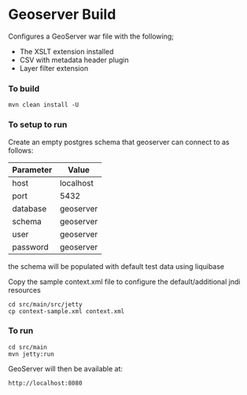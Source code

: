 Geoserver Build
===============

Configures a GeoServer war file with the following;

* The XSLT extension installed
* CSV with metadata header plugin
* Layer filter extension

### To build

```
mvn clean install -U 
```
### To setup to run

Create an empty postgres schema that geoserver can connect to as follows: 

| Parameter | Value |
| ---- | ---- |
| host | localhost |
| port | 5432 |
| database | geoserver |
| schema | geoserver |
| user | geoserver |
| password | geoserver |

the schema will be populated with default test data using liquibase

Copy the sample context.xml file to configure the default/additional jndi resources

```
cd src/main/src/jetty
cp context-sample.xml context.xml
```

### To run

```
cd src/main
mvn jetty:run
```

GeoServer will then be available at:

```
http://localhost:8080
```
